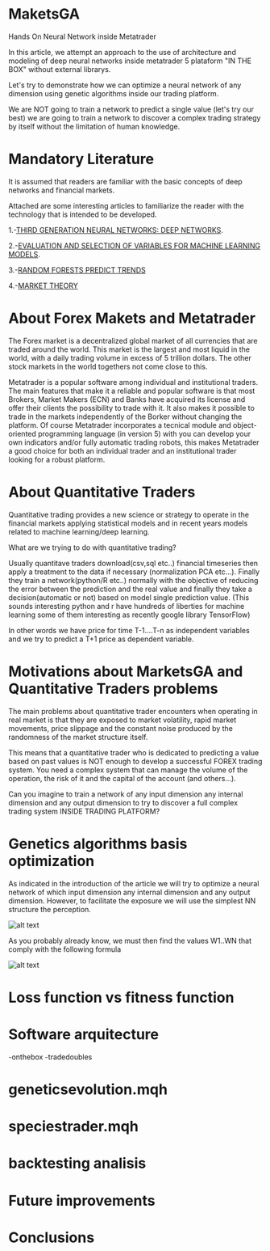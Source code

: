 # MaketsGA
Hands On Neural Network inside Metatrader

In this article, we attempt an approach to the use of architecture and modeling of deep neural networks inside metatrader 5 plataform "IN THE BOX" without external librarys.

Let's try to demonstrate how we can optimize a neural network of any dimension using genetic algorithms inside our trading platform.

We are NOT going to train a network to predict a single value (let's try our best) we are going to train a network to discover a complex trading strategy by itself without the limitation of human knowledge.


# Mandatory Literature
It is assumed that readers are familiar with the basic concepts of deep networks and financial markets. 

Attached are some interesting articles to familiarize the reader with the technology that is intended to be developed.

1.-[THIRD GENERATION NEURAL NETWORKS: DEEP NETWORKS](https://www.mql5.com/en/articles/1103).

2.-[EVALUATION AND SELECTION OF VARIABLES FOR MACHINE LEARNING MODELS](https://www.mql5.com/en/articles/2029).

3.-[RANDOM FORESTS PREDICT TRENDS](https://www.mql5.com/en/articles/1165)

4.-[MARKET THEORY](https://www.mql5.com/en/articles/1825)

# About Forex Makets and Metatrader
The Forex market is a decentralized global market of all currencies that are traded around the world. This market is the largest and most liquid in the world, with a daily trading volume in excess of 5 trillion dollars. The other stock markets in the world togethers not come close to this.

Metatrader is a popular software among individual and institutional traders. The main features that make it a reliable and popular software is that most Brokers, Market Makers (ECN) and Banks have acquired its license and offer their clients the possibility to trade with it. It also makes it possible to trade in the markets independently of the Borker without changing the platform.
Of course Metatrader incorporates a tecnical module and object-oriented programming language (in version 5) with you can develop  your own indicators and/or fully automatic trading robots, this makes Metatrader a good choice for both an individual trader and an institutional trader looking for a robust platform.

# About Quantitative Traders
Quantitative trading provides a new science or strategy to operate in the financial markets applying statistical models and in recent years models related to machine learning/deep learning.

What are we trying to do with quantitative trading? 

Usually quantitave traders download(csv,sql etc..) financial timeseries then apply a treatment to the data if necessary (normalization PCA etc...). Finally they train a network(python/R etc..) normally with the objective of reducing the error between the prediction and the real value and finally they take a decision(automatic or not) based on model single prediction value. (This sounds interesting python and r have hundreds of liberties for machine learning some of them interesting as recently google library TensorFlow)

In other words we have price for time T-1....T-n as independent variables and we try to predict a T+1 price as dependent variable.


# Motivations about MarketsGA and Quantitative Traders problems

The main problems about quantitative trader encounters when operating in real market is that they are exposed to market volatility, rapid market movements, price slippage and the constant noise produced by the randomness of the market structure itself.

This means that a quantitative trader who is dedicated to predicting a value based on past values is NOT enough to develop a successful FOREX trading system. You need a complex system that can manage the volume of the operation, the risk of it and the capital of the account (and others...).

Can you imagine to train a network of any input dimension any internal dimension and any output dimension to try to discover a full complex trading system INSIDE TRADING PLATFORM?


# Genetics algorithms basis optimization
As indicated in the introduction of the article we will try to optimize a neural network of which input dimension any internal dimension and any output dimension. However, to facilitate the exposure we will use the simplest NN structure the perception.

![alt text](https://github.com/nopaixx/MaketsGA/blob/master/perceptonbasis.jpg)

As you probably already know, we must then find the values W1..WN that comply with the following formula

![alt text](https://github.com/nopaixx/MaketsGA/blob/master/formulapercepton.jpg)



# Loss function vs fitness function


# Software arquitecture
-onthebox
-tradedoubles

# geneticsevolution.mqh


# speciestrader.mqh


# backtesting analisis

# Future improvements

# Conclusions















